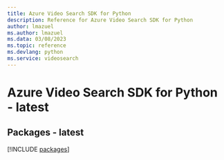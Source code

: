 ```yaml
---
title: Azure Video Search SDK for Python
description: Reference for Azure Video Search SDK for Python
author: lmazuel
ms.author: lmazuel
ms.data: 03/08/2023
ms.topic: reference
ms.devlang: python
ms.service: videosearch
---
```

# Azure Video Search SDK for Python - latest
## Packages - latest
[!INCLUDE [packages](video-search-index.md)]